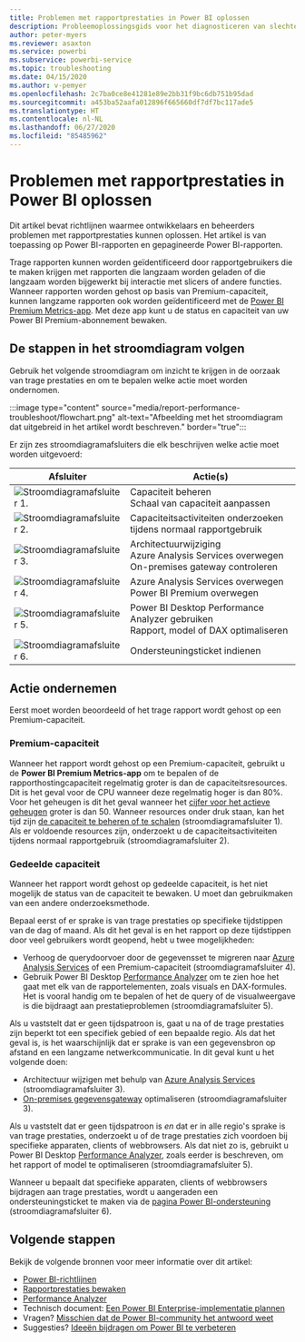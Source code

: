 ```yaml
---
title: Problemen met rapportprestaties in Power BI oplossen
description: Probleemoplossingsgids voor het diagnosticeren van slechte rapportprestaties in Power BI.
author: peter-myers
ms.reviewer: asaxton
ms.service: powerbi
ms.subservice: powerbi-service
ms.topic: troubleshooting
ms.date: 04/15/2020
ms.author: v-pemyer
ms.openlocfilehash: 2c7ba0ce8e41281e89e2bb31f9bc6db751b95dad
ms.sourcegitcommit: a453ba52aafa012896f665660df7df7bc117ade5
ms.translationtype: HT
ms.contentlocale: nl-NL
ms.lasthandoff: 06/27/2020
ms.locfileid: "85485962"
---
```

# <a name="troubleshoot-report-performance-in-power-bi"></a>Problemen met rapportprestaties in Power BI oplossen

Dit artikel bevat richtlijnen waarmee ontwikkelaars en beheerders problemen met rapportprestaties kunnen oplossen. Het artikel is van toepassing op Power BI-rapporten en gepagineerde Power BI-rapporten.

Trage rapporten kunnen worden geïdentificeerd door rapportgebruikers die te maken krijgen met rapporten die langzaam worden geladen of die langzaam worden bijgewerkt bij interactie met slicers of andere functies. Wanneer rapporten worden gehost op basis van Premium-capaciteit, kunnen langzame rapporten ook worden geïdentificeerd met de [Power BI Premium Metrics-app](../admin/service-admin-premium-monitor-capacity.md). Met deze app kunt u de status en capaciteit van uw Power BI Premium-abonnement bewaken.

## <a name="follow-flowchart-steps"></a>De stappen in het stroomdiagram volgen

Gebruik het volgende stroomdiagram om inzicht te krijgen in de oorzaak van trage prestaties en om te bepalen welke actie moet worden ondernomen.

:::image type="content" source="media/report-performance-troubleshoot/flowchart.png" alt-text="Afbeelding met het stroomdiagram dat uitgebreid in het artikel wordt beschreven." border="true":::

Er zijn zes stroomdiagramafsluiters die elk beschrijven welke actie moet worden uitgevoerd:

|Afsluiter|Actie(s)|
|---------|---------|
|![Stroomdiagramafsluiter 1.](media/common/icon-01-red-30x30.png)|Capaciteit beheren<br />Schaal van capaciteit aanpassen |
|![Stroomdiagramafsluiter 2.](media/common/icon-02-red-30x30.png)|Capaciteitsactiviteiten onderzoeken tijdens normaal rapportgebruik|
|![Stroomdiagramafsluiter 3.](media/common/icon-03-red-30x30.png)|Architectuurwijziging<br />Azure Analysis Services overwegen<br />On-premises gateway controleren|
|![Stroomdiagramafsluiter 4.](media/common/icon-04-red-30x30.png)|Azure Analysis Services overwegen<br />Power BI Premium overwegen|
|![Stroomdiagramafsluiter 5.](media/common/icon-05-red-30x30.png)|Power BI Desktop Performance Analyzer gebruiken<br />Rapport, model of DAX optimaliseren|
|![Stroomdiagramafsluiter 6.](media/common/icon-06-red-30x30.png)|Ondersteuningsticket indienen|

## <a name="take-action"></a>Actie ondernemen

Eerst moet worden beoordeeld of het trage rapport wordt gehost op een Premium-capaciteit.

### <a name="premium-capacity"></a>Premium-capaciteit

Wanneer het rapport wordt gehost op een Premium-capaciteit, gebruikt u de **Power BI Premium Metrics-app** om te bepalen of de rapporthostingcapaciteit regelmatig groter is dan de capaciteitsresources. Dit is het geval voor de CPU wanneer deze regelmatig hoger is dan 80%. Voor het geheugen is dit het geval wanneer het [cijfer voor het actieve geheugen](../admin/service-premium-metrics-app.md#the-active-memory-metric) groter is dan 50. Wanneer resources onder druk staan, kan het tijd zijn [de capaciteit te beheren of te schalen](../admin/service-admin-premium-manage.md) (stroomdiagramafsluiter 1). Als er voldoende resources zijn, onderzoekt u de capaciteitsactiviteiten tijdens normaal rapportgebruik (stroomdiagramafsluiter 2).

### <a name="shared-capacity"></a>Gedeelde capaciteit

Wanneer het rapport wordt gehost op gedeelde capaciteit, is het niet mogelijk de status van de capaciteit te bewaken. U moet dan gebruikmaken van een andere onderzoeksmethode.

Bepaal eerst of er sprake is van trage prestaties op specifieke tijdstippen van de dag of maand. Als dit het geval is en het rapport op deze tijdstippen door veel gebruikers wordt geopend, hebt u twee mogelijkheden:

- Verhoog de querydoorvoer door de gegevensset te migreren naar [Azure Analysis Services](/azure/analysis-services/analysis-services-overview) of een Premium-capaciteit (stroomdiagramafsluiter 4).
- Gebruik Power BI Desktop [Performance Analyzer](../create-reports/desktop-performance-analyzer.md) om te zien hoe het gaat met elk van de rapportelementen, zoals visuals en DAX-formules. Het is vooral handig om te bepalen of het de query of de visualweergave is die bijdraagt aan prestatieproblemen (stroomdiagramafsluiter 5).

Als u vaststelt dat er geen tijdspatroon is, gaat u na of de trage prestaties zijn beperkt tot een specifiek gebied of een bepaalde regio. Als dat het geval is, is het waarschijnlijk dat er sprake is van een gegevensbron op afstand en een langzame netwerkcommunicatie. In dit geval kunt u het volgende doen:

- Architectuur wijzigen met behulp van [Azure Analysis Services](/azure/analysis-services/analysis-services-overview) (stroomdiagramafsluiter 3).
- [On-premises gegevensgateway](/data-integration/gateway/service-gateway-performance) optimaliseren (stroomdiagramafsluiter 3).

Als u vaststelt dat er geen tijdspatroon is _en_ dat er in alle regio's sprake is van trage prestaties, onderzoekt u of de trage prestaties zich voordoen bij specifieke apparaten, clients of webbrowsers. Als dat niet zo is, gebruikt u Power BI Desktop [Performance Analyzer](../create-reports/desktop-performance-analyzer.md), zoals eerder is beschreven, om het rapport of model te optimaliseren (stroomdiagramafsluiter 5).

Wanneer u bepaalt dat specifieke apparaten, clients of webbrowsers bijdragen aan trage prestaties, wordt u aangeraden een ondersteuningsticket te maken via de [pagina Power BI-ondersteuning](https://powerbi.microsoft.com/support/) (stroomdiagramafsluiter 6).

## <a name="next-steps"></a>Volgende stappen

Bekijk de volgende bronnen voor meer informatie over dit artikel:

- [Power BI-richtlijnen](index.yml)
- [Rapportprestaties bewaken](monitor-report-performance.md)
- [Performance Analyzer](../create-reports/desktop-performance-analyzer.md)
- Technisch document: [Een Power BI Enterprise-implementatie plannen](https://go.microsoft.com/fwlink/?linkid=2057861)
- Vragen? [Misschien dat de Power BI-community het antwoord weet](https://community.powerbi.com/)
- Suggesties? [Ideeën bijdragen om Power BI te verbeteren](https://ideas.powerbi.com/)
